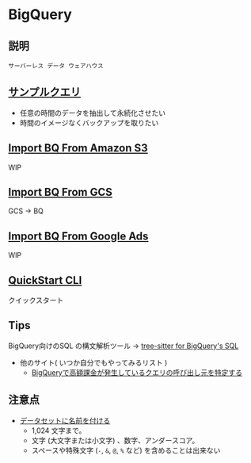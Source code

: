 # BigQuery

## 説明

```
サーバーレス データ ウェアハウス
```

## [サンプルクエリ](./sample_query/README.md)

+ 任意の時間のデータを抽出して永続化させたい
+ 時間のイメージなくバックアップを取りたい

## [Import BQ From Amazon S3](./import-bq-from-amazons3)

WIP

## [Import BQ From GCS](./import-bq-from-gcs)

GCS -> BQ

## [Import BQ From Google Ads](./import-bq-from-googleads)

WIP

## [QuickStart CLI](./quickstart-cli)

クイックスタート

## Tips

BigQuery向けのSQL の構文解析ツール -> [tree-sitter for BigQuery's SQL](https://github.com/TKNGUE/tree-sitter-sql-bigquery)

+ 他のサイト( いつか自分でもやってみるリスト )
  + [BigQueryで高額課金が発生しているクエリの呼び出し元を特定する](https://ex-ture.com/blog/2023/08/13/bigqueryで高額課金が発生しているクエリの呼び出し元/)


## 注意点

+ [データセットに名前を付ける](https://cloud.google.com/bigquery/docs/datasets?hl=en)
  + 1,024 文字まで。
  + 文字 (大文字または小文字) 、数字、アンダースコア。
  + スペースや特殊文字 (`-`, `&`, `@`, `%` など) を含めることは出来ない



